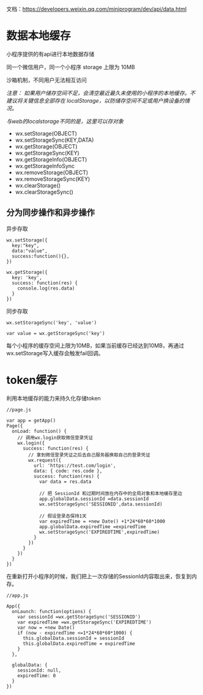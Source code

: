 
文档：https://developers.weixin.qq.com/miniprogram/dev/api/data.html


# 数据本地缓存

小程序提供的有api进行本地数据存储

同一个微信用户，同一个小程序 storage 上限为 10MB

沙箱机制，不同用户无法相互访问

*注意： 如果用户储存空间不足，会清空最近最久未使用的小程序的本地缓存。不建议将关键信息全部存在 localStorage，以防储存空间不足或用户换设备的情况。*

*与web的localstorage不同的是，这里可以存对象*

- wx.setStorage(OBJECT)
- wx.setStorageSync(KEY,DATA)
- wx.getStorage(OBJECT)
- wx.getStorageSync(KEY)
- wx.getStorageInfo(OBJECT)
- wx.getStorageInfoSync
- wx.removeStorage(OBJECT)
- wx.removeStorageSync(KEY)
- wx.clearStorage()
- wx.clearStorageSync()


## 分为同步操作和异步操作

异步存取
```
wx.setStorage({
  key:"key",
  data:"value",
  success:function(){},
})

wx.getStorage({
  key: 'key',
  success: function(res) {
  	console.log(res.data)
  } 
})
```

同步存取
```
wx.setStorageSync('key', 'value')

var value = wx.getStorageSync('key')
```

每个小程序的缓存空间上限为10MB，如果当前缓存已经达到10MB，再通过wx.setStorage写入缓存会触发fail回调。



# token缓存

利用本地缓存的能力来持久化存储token

```
//page.js

var app = getApp()
Page({
  onLoad: function() {
    // 调用wx.login获取微信登录凭证
    wx.login({
      success: function(res) {
        // 拿到微信登录凭证之后去自己服务器换取自己的登录凭证
        wx.request({
          url: 'https://test.com/login',
          data: { code: res.code },
          success: function(res) {
            var data = res.data
			
            // 把 SessionId 和过期时间放在内存中的全局对象和本地缓存里边
            app.globalData.sessionId =data.sessionId
            wx.setStorageSync('SESSIONID',data.sessionId)
			
            // 假设登录态保持1天
            var expiredTime = +new Date() +1*24*60*60*1000
            app.globalData.expiredTime =expiredTime
            wx.setStorageSync('EXPIREDTIME',expiredTime)
          }
        })
      }
    })
  }
})
```

在重新打开小程序的时候，我们把上一次存储的SessionId内容取出来，恢复到内存。
```
//app.js

App({
  onLaunch: function(options) {
    var sessionId =wx.getStorageSync('SESSIONID')
    var expiredTime =wx.getStorageSync('EXPIREDTIME')
    var now = +new Date()
    if (now - expiredTime <=1*24*60*60*1000) {
      this.globalData.sessionId = sessionId
      this.globalData.expiredTime = expiredTime
    }
  },

  globalData: {
    sessionId: null,
    expiredTime: 0
  }
})
```